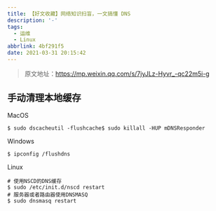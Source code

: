 ```yaml
---
title: 【好文收藏】网络知识扫盲，一文搞懂 DNS
description: '-'
tags:
  - 运维
  - Linux
abbrlink: 4bf291f5
date: 2021-03-31 20:15:42
---
```




>  原文地址：https://mp.weixin.qq.com/s/7jyJLz-Hyvr_-qc22m5i-g

## **手动清理本地缓存**

MacOS

```
$ sudo dscacheutil -flushcache$ sudo killall -HUP mDNSResponder
```

Windows

```
$ ipconfig /flushdns
```

Linux

```
# 使用NSCD的DNS缓存
$ sudo /etc/init.d/nscd restart
# 服务器或者路由器使用DNSMASQ
$ sudo dnsmasq restart
```